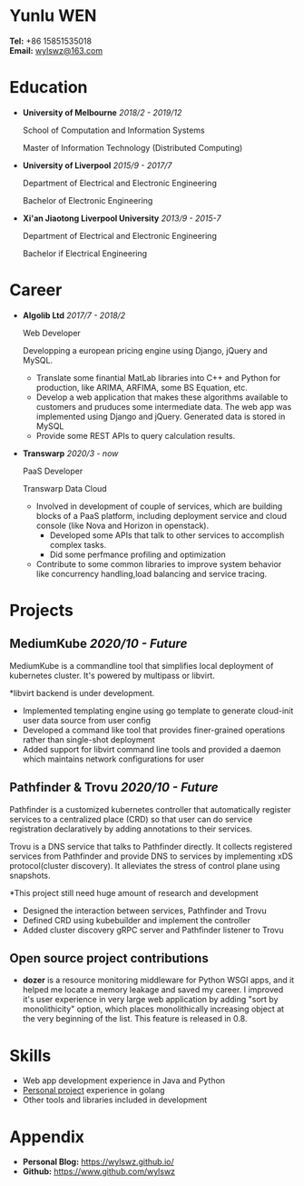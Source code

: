 <!-- font: frutiger -->

# Yunlu **WEN**
**Tel:** +86 15851535018   
**Email:** wylswz@163.com

# Education
- **University of Melbourne**
    *2018/2 - 2019/12*

    School of Computation and Information Systems

    Master of Information Technology
    (Distributed Computing)

- **University of Liverpool**
    *2015/9 - 2017/7*

    Department of Electrical and Electronic Engineering

    Bachelor of Electronic Engineering


- **Xi'an Jiaotong Liverpool University**
    *2013/9 - 2015-7*

    Department of Electrical and Electronic Engineering

    Bachelor if Electrical Engineering

# Career

- **Algolib Ltd** *2017/7 - 2018/2*
  
  Web Developer

  Developping a european pricing engine using Django, jQuery and MySQL.
  - Translate some finantial MatLab libraries into C++ and Python for production, like ARIMA, ARFIMA, some BS Equation, etc.
  - Develop a web application that makes these algorithms available to customers and pruduces some intermediate data. The web app was implemented using Django and jQuery. Generated data is stored in MySQL
  - Provide some REST APIs to query calculation results.

- **Transwarp** *2020/3 - now*

  PaaS Developer

  Transwarp Data Cloud
  
  - Involved in development of couple of services, which are building blocks of a PaaS platform, including deployment service and cloud console (like Nova and Horizon in openstack).
    - Developed some APIs that talk to other services to accomplish complex tasks.
    - Did some perfmance profiling and optimization
  - Contribute to some common libraries to improve system behavior like concurrency handling,load balancing and service tracing.


# Projects

## MediumKube *2020/10 - Future*
  MediumKube is a commandline tool that simplifies local deployment of kubernetes cluster. It's powered by multipass or libvirt. 
  
  *libvirt backend is under development.

  - Implemented templating engine using go template to generate cloud-init user data source from user config
  - Developed a command like tool that provides finer-grained operations rather than single-shot deployment
  - Added support for libvirt command line tools and provided a daemon which maintains network configurations for user

## Pathfinder & Trovu *2020/10 - Future*
  Pathfinder is a customized kubernetes controller that automatically register services to a centralized place (CRD) so that user can do service registration declaratively by adding annotations to their services. 

  Trovu is a DNS service that talks to Pathfinder directly. It collects registered services from Pathfinder and provide DNS to services by implementing xDS protocol(cluster discovery). It alleviates the stress of control plane using snapshots.

  *This project still need huge amount of research and development

  - Designed the interaction between services, Pathfinder and Trovu
  - Defined CRD using kubebuilder and implement the controller
  - Added cluster discovery gRPC server and Pathfinder listener to Trovu

## Open source project contributions

  - **dozer** is a resource monitoring middleware for Python WSGI apps, and it helped me locate a memory leakage and saved my career. I improved it's user experience in very large web application by adding "sort by monolithicity" option, which places monolithically increasing object at the very beginning of the list. This feature is released in 0.8.

<!--

## Article recommendation system based on latent semantic analysis *2017/1 - 2017/4*
  - Data harvesting from wikipedia
  - Apply different approaches of topic modelling (LSA, LDA)
  - Distance based content recpmmendation using KNN search -->


# Skills
- Web app development experience in Java and Python
- [Personal project](https://github.com/6BD-org) experience in golang
- Other tools and libraries included in development


# Appendix
- **Personal Blog:** https://wylswz.github.io/
- **Github:** https://www.github.com/wylswz
